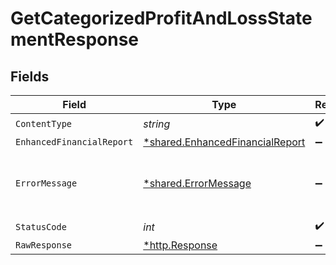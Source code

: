 # GetCategorizedProfitAndLossStatementResponse


## Fields

| Field                                                                             | Type                                                                              | Required                                                                          | Description                                                                       |
| --------------------------------------------------------------------------------- | --------------------------------------------------------------------------------- | --------------------------------------------------------------------------------- | --------------------------------------------------------------------------------- |
| `ContentType`                                                                     | *string*                                                                          | :heavy_check_mark:                                                                | N/A                                                                               |
| `EnhancedFinancialReport`                                                         | [*shared.EnhancedFinancialReport](../../models/shared/enhancedfinancialreport.md) | :heavy_minus_sign:                                                                | OK                                                                                |
| `ErrorMessage`                                                                    | [*shared.ErrorMessage](../../models/shared/errormessage.md)                       | :heavy_minus_sign:                                                                | Your API request was not properly authorized.                                     |
| `StatusCode`                                                                      | *int*                                                                             | :heavy_check_mark:                                                                | N/A                                                                               |
| `RawResponse`                                                                     | [*http.Response](https://pkg.go.dev/net/http#Response)                            | :heavy_minus_sign:                                                                | N/A                                                                               |